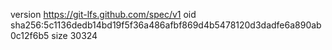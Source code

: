 version https://git-lfs.github.com/spec/v1
oid sha256:5c1136dedb14bd19f5f36a486afbf869d4b5478120d3dadfe6a890ab0c12f6b5
size 30324
